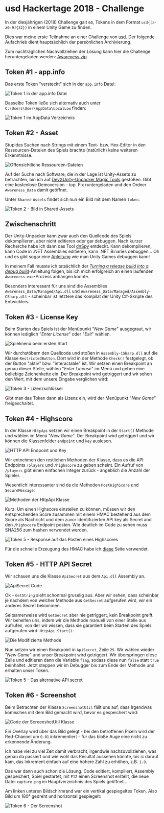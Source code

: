 # usd Hackertage 2018 - Challenge

In der diesjährigen (2018) Challenge galt es, Tokens in dem Format `usd{[a-z0-9]{32}}` in einem Unity Game zu finden.

Dies war meine erste Teilnahme an einer Challenge von [usd](https://www.usd.de/). Der folgende Aufschrieb dient hauptsächlich der persönlichen Archivierung.  

Zum nachträglichen Nachvollziehen der Lösung kann hier die Challenge heruntergeladen werden: [Awareness.zip](./Awareness.zip)

## Token \#1 - app.info
Das erste Token "versteckt" sich in der `app.info` Datei:

![Token 1 in der app.info Datei](.images/token_01_appinfo.png)

Dasselbe Token ließe sich alternativ auch unter `C:\Users\User\AppData\LocalLow` finden:

![Token 1 im AppData Verzeichnis](.images/token_01_appdata.png) 

## Token \#2 - Asset
Stupides Suchen nach Strings mit einem Text- bzw. Hex-Editor in den Ressourcen-Dateien des Spiels brachte (natürlich) keine weiteren Erkenntnisse.

![Offensichtliche Ressourcen-Dateien](.images/game-files.png)

Auf der Suche nach Software, die in der Lage ist Unity-Assets zu betrachten, bin ich auf [DevXUnity-Unpacker Magic Tools](http://devxdevelopment.com/UnityUnpacker) gestoßen. Gibt eine kostenlose Demoversion - top. 
Fix runtergeladen und den Ordner `Awareness_Data` damit geöffnet.  

Unter `Shared-Assets` findet sich nun ein Bild mit dem Namen `token`:

![Token 2 - Bild in Shared-Assets](.images/token_02_asset.png)

## Zwischenschritt
Der Unity-Unpacker kann zwar auch den Quellcode des Spiels dekompilieren, aber nicht editieren oder gar debuggen. Nach kurzer Recherche habe ich dann das Tool [dnSpy](https://github.com/0xd4d/dnSpy) entdeckt. Kann dekompilieren, kann Code in .NET Assemblies editieren, kann .NET Binaries debuggen... Oh und es gibt sogar eine [Anleitung](https://github.com/0xd4d/dnSpy/wiki/Debugging-Unity-Games) wie man Unity Games debuggen kann!  

In meinem Fall musste ich tatsächlich der *[Turning a release build into a debug build](https://github.com/0xd4d/dnSpy/wiki/Debugging-Unity-Games#turning-a-release-build-into-a-debug-build)*-Anleitung folgen, bis ich mich erfolgreich an einen laufenden `Awareness.exe`-Prozess anhängen konnte.  

Besonders interessant für uns sind die Assemblies `Awareness_Data/Managed/Api.dll` und `Awareness_Data/Managed/Assembly-CSharp.dll` - scheinbar ist letztere das Kompilat der Unity C\#-Skripte des Entwicklers.

## Token \#3 - License Key
Beim Starten des Spiels ist der Menüpunkt "*New Game*" ausgegraut, wir können lediglich "*Enter License*" oder "*Exit*" wählen.

![Spielmenü beim ersten Start](.images/game_first-launch.png)

Wir durchstöbern den Quellcode und stoßen in `Assembly-CSharp.dll` auf die Klasse `RestrictedButton`. Dort wird in der Methode `Check()` festgelegt, ob der Button "aktiv" bzw. "interactable" ist. Wir setzen einen Breakpoint an genau dieser Stelle, wählen "*Enter License*" im Menü und geben eine beliebige Zeichenkette ein. Der Breakpoint wird getriggert und wir sehen den Wert, mit dem unsere Eingabe verglichen wird:

![Token 3 - Lizenzschlüssel](.images/token_03_license.png)

Gibt man das Token dann als Lizenz ein, wird der Menüpunkt "*New Game*" freigeschaltet.

## Token \#4 - Highscore
In der Klasse `HttpApi` setzen wir einen Breakpoint in der `Start()` Methode und wählen im Menü "*New Game*". Der Breakpoint wird getriggert und wir können die Klassenfelder `endpoint` und `key` auslesen.

![HTTP API Endpoint und Key](.images/token_04_httpapi-endpoint-and-key.png)

Wir entnehmen den restlichen Methoden der Klasse, dass es die API Endpoints `/players` und `/highscore` zu geben scheint. Ein Aufruf von `/players` gibt einen einfachen Integer zurück - angeblich die Anzahl der Spieler.  

Wesentlich interessanter sind da die Methoden `PostHighScore` und `SecureMessage`:

![Methoden der HttpApi Klasse](.images/token_04_httpapi-methods.png)

Kurz: Um einen Highscore einstellen zu können, müssen wir den entsprechenden Score zusammen mit einem HMAC bestehend aus dem Score als Nachricht und dem zuvor identifizierten API key als Secret and den `/highscore` Endpoint posten. Wie deutlich im Code zu sehen muss SHA256 zum hashen verwendet werden.

![Token 5 - Response auf das Posten eines Highscores](.images/token_04_highscore.png)

Für die schnelle Erzeugung des HMAC habe ich [diese](https://www.freeformatter.com/hmac-generator.html) Seite verwendet. 

## Token \#5 - HTTP API Secret
Wir schauen uns die Klasse `ApiSecret` aus dem `Api.dll` Assembly an.

![ApiSecret Code](.images/token_05_code.png)

Ok - `GetString` sieht schonmal gruselig aus. Aber wir sehen, dass scheinbar je nachdem von welcher Methode aus `GetSecret` aufgerufen wird, wir ein anderes Secret bekommen.  

Seltsamerweise wird `GetSecret` aber nie getriggert, kein Breakpoint greift. Wir behelfen uns, indem wir die Methode manuell von einer Stelle aus aufrufen, von der wir wissen, dass sie garantiert beim Starten des Spiels aufgerufen wird: `HttpApi.Start()`:

![Die Modifizierte Methode](.images/token_05_modified-method.png)

Nun setzen wir einen Breakpoint in `ApiSecret`, Zeile `29`. Wir wählen wieder "*New Game*" und unser Breakpoint wird getriggert. Wir überspringen diese Zeile und editieren dann die Variable `flag`, sodass diese nun `false` statt `true` beinhaltet. Jetzt steppen wir im Debugger bis zum Ende der Methode und erhalten unser Token.

![Token 5 - Das alternative API secret](.images/token_05_alternative-secret.png)

## Token \#6 - Screenshot
Beim Betrachten der Klasse `ScreenshotUtil` fällt uns auf, dass Irgendwas komisches mit dem Bild gemacht wird, bevor es gespeichert wird:

![Code der ScreenshotUtil Klasse](.images/token_06_code.png)

Ein Overlay wird über das Bild gelegt - bei den betroffenen Pixeln wird der Red-Channel um `0.01` inkrementiert - für das bloße Auge eine nicht zu erkennende Änderung.

Ich habe viel zu viel Zeit damit verbracht, irgendwie nachzuvollziehen, was genau da passiert und wie wohl das Resultat aussehen könnte, bis ic darauf kam, das Inkrement einfach auf eine höhere Zahl zu erhöhen, z.B. `1.0`.  

Das war dann auch schon die Lösung. Code editiert, kompiliert, Assembly gespeichert, Spiel gestartet, mit `F12` einen Screenshot erstellt, die neue Datei `capture.png` im Hauptverzeichnis des Spiels geöffnet...  

Am linken unteren Bildschirmrand war ein vertikal gespiegeltes Token. Also Bild um 180° gedreht und horizontal gespiegelt:

![Token 6 - Der Screenshot](.images/token_06_screenshot.png)
